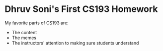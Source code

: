 # Dhruv Soni's First CS193 Homework

My favorite parts of CS193 are:
- The content
- The memes
- The instructors' attention to making sure students understand

